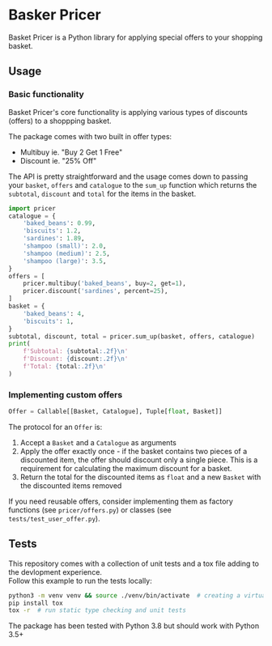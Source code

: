 # Basker Pricer

Basket Pricer is a Python library for applying special offers to your shopping basket.


## Usage

### Basic functionality

Basket Pricer's core functionality is applying various types of discounts (offers) to a shoppping basket. 

The package comes with two built in offer types:  
* Multibuy ie. "Buy 2 Get 1 Free"
* Discount ie. "25% Off"

The API is pretty straightforward and the usage comes down to passing your `basket`, `offers` and `catalogue` to the `sum_up` function which returns the `subtotal`, `discount` and `total` for the items in the basket.

```python
import pricer
catalogue = {
    'baked_beans': 0.99,
    'biscuits': 1.2,
    'sardines': 1.89,
    'shampoo (small)': 2.0,
    'shampoo (medium)': 2.5,
    'shampoo (large)': 3.5,
}
offers = [
    pricer.multibuy('baked_beans', buy=2, get=1),
    pricer.discount('sardines', percent=25),
]
basket = {
    'baked_beans': 4,
    'biscuits': 1,
}
subtotal, discount, total = pricer.sum_up(basket, offers, catalogue)
print(
    f'Subtotal: {subtotal:.2f}\n'
    f'Discount: {discount:.2f}\n'
    f'Total: {total:.2f}\n'
)
```

### Implementing custom offers

```python
Offer = Callable[[Basket, Catalogue], Tuple[float, Basket]]
```

The protocol for an `Offer` is:  
1. Accept a `Basket` and a `Catalogue` as arguments
2. Apply the offer exactly once - if the basket contains two pieces of a discounted item, the offer should discount only a single piece. This is a requirement for calculating the maximum discount for a basket.
3. Return the total for the discounted items as `float` and a new `Basket` with the discounted items removed

If you need reusable offers, consider implementing them as factory functions (see `pricer/offers.py`) or classes (see `tests/test_user_offer.py`).


## Tests

This repository comes with a collection of unit tests and a tox file adding to the devlopment experience.  
Follow this example to run the tests locally:
```sh
python3 -m venv venv && source ./venv/bin/activate  # creating a virtual environment is optional but recommended
pip install tox
tox -r  # run static type checking and unit tests
```

The package has been tested with Python 3.8 but should work with Python 3.5+
